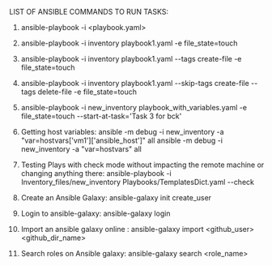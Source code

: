LIST OF ANSIBLE COMMANDS TO RUN TASKS:


1) ansible-playbook -i <inventory> <playbook.yaml> <options>

2) ansible-playbook -i inventory playbook1.yaml -e file_state=touch

3) ansible-playbook -i inventory playbook1.yaml --tags create-file -e file_state=touch

4) ansible-playbook -i inventory playbook1.yaml --skip-tags create-file --tags delete-file  -e file_state=touch

5) ansible-playbook -i new_inventory playbook_with_variables.yaml -e file_state=touch --start-at-task='Task 3 for bck'

6) Getting host variables: ansible -m debug -i new_inventory -a "var=hostvars['vm1']['ansible_host']" all
ansible -m debug -i new_inventory -a "var=hostvars" all
 

 7) Testing Plays with check mode without impacting the remote machine or changing anything there: ansible-playbook -i Inventory_files/new_inventory Playbooks/TemplatesDict.yaml --check


 8) Create an Ansible Galaxy: ansible-galaxy init create_user

 9) Login to ansible-galaxy: ansible-galaxy login

 10) Import an ansible galaxy online : ansible-galaxy import <github_user> <github_dir_name>

 11) Search roles on Ansible galaxy: ansible-galaxy search <role_name>